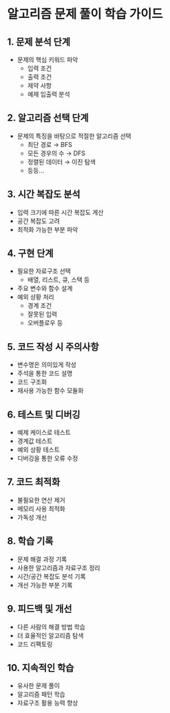 # 알고리즘 문제 풀이 학습 가이드

## 1. 문제 분석 단계
- 문제의 핵심 키워드 파악
  - 입력 조건
  - 출력 조건
  - 제약 사항
  - 예제 입출력 분석

## 2. 알고리즘 선택 단계
- 문제의 특징을 바탕으로 적절한 알고리즘 선택
  - 최단 경로 → BFS
  - 모든 경우의 수 → DFS
  - 정렬된 데이터 → 이진 탐색
  - 등등...

## 3. 시간 복잡도 분석
- 입력 크기에 따른 시간 복잡도 계산
- 공간 복잡도 고려
- 최적화 가능한 부분 파악

## 4. 구현 단계
- 필요한 자료구조 선택
  - 배열, 리스트, 큐, 스택 등
- 주요 변수와 함수 설계
- 예외 상황 처리
  - 경계 조건
  - 잘못된 입력
  - 오버플로우 등

## 5. 코드 작성 시 주의사항
- 변수명은 의미있게 작성
- 주석을 통한 코드 설명
- 코드 구조화
- 재사용 가능한 함수 모듈화

## 6. 테스트 및 디버깅
- 예제 케이스로 테스트
- 경계값 테스트
- 예외 상황 테스트
- 디버깅을 통한 오류 수정

## 7. 코드 최적화
- 불필요한 연산 제거
- 메모리 사용 최적화
- 가독성 개선

## 8. 학습 기록
- 문제 해결 과정 기록
- 사용한 알고리즘과 자료구조 정리
- 시간/공간 복잡도 분석 기록
- 개선 가능한 부분 기록

## 9. 피드백 및 개선
- 다른 사람의 해결 방법 학습
- 더 효율적인 알고리즘 탐색
- 코드 리팩토링

## 10. 지속적인 학습
- 유사한 문제 풀이
- 알고리즘 패턴 학습
- 자료구조 활용 능력 향상 